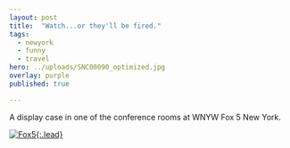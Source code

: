 ```yaml
---
layout: post
title:  "Watch...or they'll be fired."
tags:
  - newyork
  - funny
  - travel
hero: ../uploads/SNC00090_optimized.jpg
overlay: purple
published: true

---
```


A display case in one of the conference rooms at WNYW Fox 5 New York.

[![Fox5](../uploads/SNC00090_optimized.jpg){:.lead}](../uploads/SNC00090.jpg)